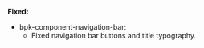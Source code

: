 **Fixed:**
  - bpk-component-navigation-bar:
    - Fixed navigation bar buttons and title typography.